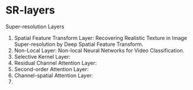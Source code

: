 # SR-layers
Super-resolution Layers


1. Spatial Feature Transform Layer: Recovering Realistic Texture in Image Super-resolution by Deep Spatial Feature Transform.
2. Non-Local Layer: Non-local Neural Networks for Video Classification.
3. Selective Kernel Layer:
4. Residual Channel Attention Layer:
5. Second-order Attention Layer:
6. Channel-spatial Attention Layer:
7. 
